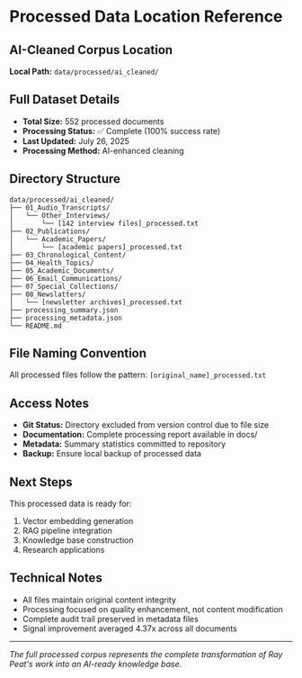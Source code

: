 # Processed Data Location Reference

## AI-Cleaned Corpus Location
**Local Path:** `data/processed/ai_cleaned/`

## Full Dataset Details
- **Total Size:** 552 processed documents
- **Processing Status:** ✅ Complete (100% success rate)
- **Last Updated:** July 26, 2025
- **Processing Method:** AI-enhanced cleaning

## Directory Structure
```
data/processed/ai_cleaned/
├── 01_Audio_Transcripts/
│   └── Other_Interviews/
│       └── [142 interview files]_processed.txt
├── 02_Publications/
│   └── Academic_Papers/
│       └── [academic papers]_processed.txt
├── 03_Chronological_Content/
├── 04_Health_Topics/
├── 05_Academic_Documents/
├── 06_Email_Communications/
├── 07_Special_Collections/
├── 08_Newslatters/
│   └── [newsletter archives]_processed.txt
├── processing_summary.json
├── processing_metadata.json
└── README.md
```

## File Naming Convention
All processed files follow the pattern: `[original_name]_processed.txt`

## Access Notes
- **Git Status:** Directory excluded from version control due to file size
- **Documentation:** Complete processing report available in docs/
- **Metadata:** Summary statistics committed to repository
- **Backup:** Ensure local backup of processed data

## Next Steps
This processed data is ready for:
1. Vector embedding generation
2. RAG pipeline integration
3. Knowledge base construction
4. Research applications

## Technical Notes
- All files maintain original content integrity
- Processing focused on quality enhancement, not content modification
- Complete audit trail preserved in metadata files
- Signal improvement averaged 4.37x across all documents

---
*The full processed corpus represents the complete transformation of Ray Peat's work into an AI-ready knowledge base.* 
